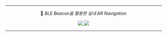 ---

<div align="center">

 💜 *BLE Beacon을 활용한 실내 AR Navigation*
 
 <a href='https://dcherish.github.io/project/2020/07/10/ar-indoor-navigation.html'>
  
 <img src='https://img.shields.io/badge/-GITHUB.IO-success?style=for-the-badge&logo=github'>
  
 </a>
 
 <a href='https://www.youtube.com/watch?v=NvaQYQSHGWI'>
  
 <img src='https://img.shields.io/badge/-YOUTUBE-ff2020?style=for-the-badge&logo=youtube'>
 
 </a>

</div>

---
